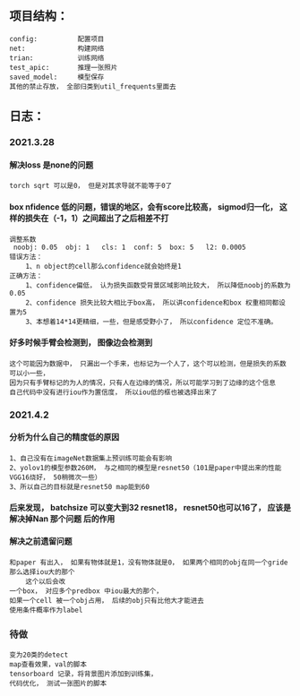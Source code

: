 ## 项目结构：  
	config:          配置项目  
	net:             构建网络  
	trian:           训练网络  
	test_apic:       推理一张照片  
	saved_model:     模型保存  
	其他的禁止存放， 全部归类到util_frequents里面去  
## 日志：
### 2021.3.28
#### 解决loss 是none的问题
	torch sqrt 可以是0， 但是对其求导就不能等于0了

#### box nfidence 低的问题，错误的地区，会有score比较高， sigmod归一化， 这样的损失在（-1，1）之间超出了之后相差不打
	调整系数
	 noobj: 0.05  obj: 1   cls: 1  conf: 5  box: 5   l2: 0.0005
	错误方法：  
		1、n object的cell那么confidence就会始终是1
	正确方法：  
		1、confidence偏低， 认为损失函数受背景区域影响比较大， 所以降低noobj的系数为0.05  
		2、confidence 损失比较大相比于box高， 所以讲confidence和box 权重相同都设置为5
		3、本想着14*14更精细，一些，但是感受野小了， 所以confidence 定位不准确。  
#### 好多时候手臂会检测到， 图像边会检测到
	这个可能因为数据中， 只漏出一个手来，也标记为一个人了，这个可以检测，但是损失的系数可以小一些， 
	因为只有手臂标记的为人的情况，只有人在边缘的情况，所以可能学习到了边缘的这个信息
	自己代码中没有进行iou作为置信度， 所以iou低的框也被选择出来了
	
	

### 2021.4.2
#### 分析为什么自己的精度低的原因
	1、自己没有在imageNet数据集上预训练可能会有影响  
	2、yolov1的模型参数260M， 与之相同的模型是resnet50（101是paper中提出来的性能VGG16烧好， 50稍微次一些） 
	3、所以自己的目标就是resnet50 map能到60
#### 后来发现， batchsize 可以变大到32 resnet18， resnet50也可以16了， 应该是解决掉Nan 那个问题 后的作用
#### 解决之前遗留问题
	和paper 有出入， 如果有物体就是1，没有物体就是0， 如果两个相同的obj在同一个gride 那么选择iou大的那个
		这个以后会改
	一个box， 对应多个predbox 中iou最大的那个，
	如果一个cell 被一个obj占用， 后续的obj只有比他大才能进去
	使用条件概率作为label
### 待做 
	变为20类的detect
	map查看效果，val的脚本
	tensorboard 记录，将背景图片添加到训练集，
	代码优化， 测试一张图片的脚本
